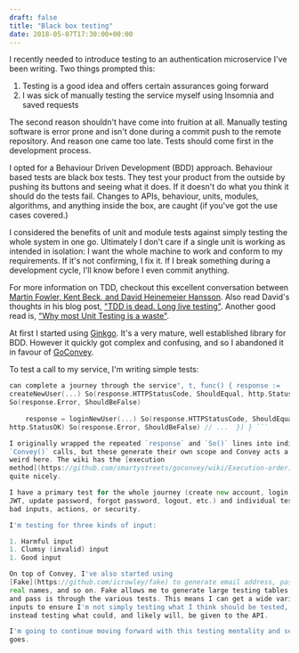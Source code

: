 ```yaml
---
draft: false
title: "Black box testing"
date: 2018-05-07T17:30:00+00:00
---
```


I recently needed to introduce testing to an authentication microservice I've
been writing. Two things prompted this:

1. Testing is a good idea and offers certain assurances going forward
1. I was sick of manually testing the service myself using Insomnia and saved
   requests

The second reason shouldn't have come into fruition at all. Manually testing
software is error prone and isn't done during a commit push to the remote
repository. And reason one came too late. Tests should come first in the
development process.

I opted for a Behaviour Driven Development (BDD) approach. Behaviour based
tests are black box tests. They test your product from the outside by pushing
its buttons and seeing what it does. If it doesn't do what you think it should
do the tests fail. Changes to APIs, behaviour, units, modules, algorithms, and
anything inside the box, are caught (if you've got the use cases covered.)

I considered the benefits of unit and module tests against simply testing the
whole system in one go. Ultimately I don't care if a single unit is working as
intended in isolation: I want the whole machine to work and conform to my
requirements. If it's not confirming, I fix it. If I break something during a
development cycle, I'll know before I even commit anything.

For more information on TDD, checkout this excellent conversation between
[Martin Fowler, Kent Beck, and David Heinemeier
Hansson](https://martinfowler.com/articles/is-tdd-dead/). Also read David's
thoughts in his blog post, ["TDD is dead. Long live
testing"](http://david.heinemeierhansson.com/2014/tdd-is-dead-long-live-testing.html).
Another good read is, ["Why most Unit Testing is a
waste"](https://rbcs-us.com/documents/Why-Most-Unit-Testing-is-Waste.pdf).

At first I started using [Ginkgo](https://github.com/onsi/ginkgo). It's a very
mature, well established library for BDD. However it quickly got complex and
confusing, and so I abandoned it in favour of
[GoConvey](https://github.com/smartystreets/goconvey/).

To test a call to my service, I'm writing simple tests:

```go func TestAuthenticationServiceJourney(t *testing.T) { Convey("The user
can complete a journey through the service", t, func() { response :=
createNewUser(...) So(response.HTTPStatusCode, ShouldEqual, http.StatusOK)
So(response.Error, ShouldBeFalse)
    
	response = loginNewUser(...) So(response.HTTPStatusCode, ShouldEqual,
http.StatusOK) So(response.Error, ShouldBeFalse) // ...  }) } ```

I originally wrapped the repeated `response` and `So()` lines into individual
`Convey()` calls, but these generate their own scope and Convey acts a bit
weird here. The wiki has the [execution
method](https://github.com/smartystreets/goconvey/wiki/Execution-order) covered
quite nicely.

I have a primary test for the whole journey (create new account, login, refresh
JWT, update password, forgot password, logout, etc.) and individual tests for
bad inputs, actions, or security.

I'm testing for three kinds of input:

1. Harmful input
1. Clumsy (invalid) input
1. Good input

On top of Convey, I've also started using
[Fake](https://github.com/icrowley/fake) to generate email address, passwords,
real names, and so on. Fake allows me to generate large testing tables of data
and pass is through the various tests. This means I can get a wide variaty of
inputs to ensure I'm not simply testing what I think should be tested, but
instead testing what could, and likely will, be given to the API.

I'm going to continue moving forward with this testing mentality and see how it
goes.
